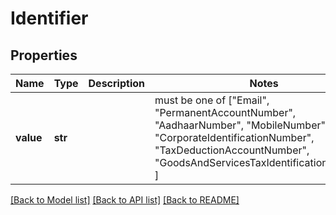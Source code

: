 # Identifier


## Properties
Name | Type | Description | Notes
------------ | ------------- | ------------- | -------------
**value** | **str** |  |  must be one of ["Email", "PermanentAccountNumber", "AadhaarNumber", "MobileNumber", "CorporateIdentificationNumber", "TaxDeductionAccountNumber", "GoodsAndServicesTaxIdentificationNumber", ]

[[Back to Model list]](../README.md#documentation-for-models) [[Back to API list]](../README.md#documentation-for-api-endpoints) [[Back to README]](../README.md)


